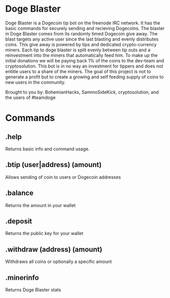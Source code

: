 Doge Blaster
============

Doge Blaster is a Dogecoin tip bot on the freenode IRC network. It has the basic commands for securely sending and recieving Dogecoins. The blaster in Doge Blaster comes from its randomly timed Dogecoin give away. The blast targets any active user since the last blasting and evenly distributes coins. This give away is powered by tips and dedicated crypto-currency miners. Each tip to doge blaster is split evenly between tip outs and a reinvestment into the miners that automatically feed him. To make up the initial donations we will be paying back 1% of the coins to the dev-team and cryptosolution. This bot is in no way an investment for tippers and does not entitle users to a share of the miners. The goal of this project is not to generate a profit but to create a growing and self feeding supply of coins to new users in the community.

Brought to you by: BohemianHacks, SammoSideKick, cryptosolution, and the users of #teamdoge

Commands
=========

.help
-----
Returns basic info and command usage.

.btip (user|address) (amount)
-----------------------------
Allows sending of coin to users or Dogecoin addresses

.balance
--------
Returns the amount in your wallet

.deposit
--------
Returns the public key for your wallet

.withdraw (address) (amount)
---------
Withdraws all coins or optionally a specific amount

.minerinfo
----------
Returns Doge Blaster stats

